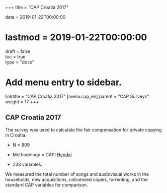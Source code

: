 +++
title = "CAP Croatia 2017"

date = 2019-01-22T00:00:00
# lastmod = 2019-01-22T00:00:00

draft = false  
toc = true  
type = "docs"  

# Add menu entry to sidebar.
linktitle = "CAP Croatia 2017"
[menu.cap_en]
  parent = "CAP Surveys"
  weight = 17
+++

## CAP Croatia 2017

The survey was used to calculate the fair compensation for private copying in Croatia.

* N = 809

* Methodology = CAPI [Hendal](http://www.hendal.hr/)

* 233 variables.

We measured the total number of songs and audiovisual works in the households, new acquisitions, unlicensed copies, torrenting, and the standard CAP variables for comparison. 
